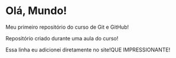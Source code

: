 # Olá, Mundo!
 Meu primeiro repositório do curso de Git e GitHub!

 Repositório criado durante uma aula do curso!
 
 Essa linha eu adicionei diretamente no site!QUE IMPRESSIONANTE!